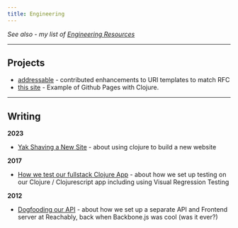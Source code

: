 ```yaml
---
title: Engineering
---
```


_See also - my list of [Engineering Resources](/engineering/resources/)_


----

## Projects

* [addressable](https://github.com/sporkmonger/addressable) - contributed enhancements to URI templates to match RFC
* [this site](https://github.com/therabidbanana/therabidbanana.github.com) - Example of Github Pages with Clojure.

----

## Writing

**2023**

* [Yak Shaving a New Site](/blog/2023/yak-shaving-a-new-site/) - about using clojure to build a new website

**2017**

* [How we test our fullstack Clojure App](/blog/2017/how-we-test-full-stack-clojure/) - about how we set up testing on our Clojure / Clojurescript app including using Visual Regression Testing


**2012**

* [Dogfooding our API](/blog/2012/dogfooding-our-api/) - about how we set up a separate API and Frontend server at Reachably, back when Backbone.js was cool (was it ever?)
